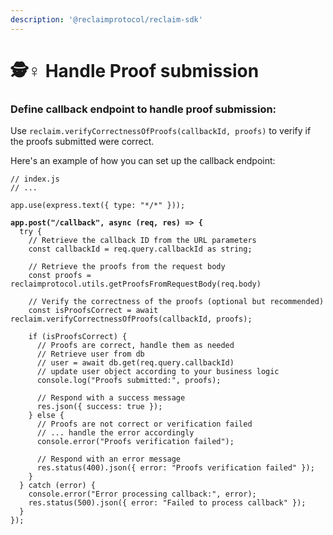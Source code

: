 ```yaml
---
description: '@reclaimprotocol/reclaim-sdk'
---
```


# 🕵♀ Handle Proof submission

### Define callback endpoint to handle proof submission:

Use `reclaim.verifyCorrectnessOfProofs(callbackId, proofs)` to verify if the proofs submitted were correct.

Here's an example of how you can set up the callback endpoint:

<pre class="language-javascript" data-line-numbers><code class="lang-javascript">// index.js
// ...

app.use(express.text({ type: "*/*" }));
<strong>
</strong><strong>app.post("/callback", async (req, res) => {
</strong>  try {
    // Retrieve the callback ID from the URL parameters
    const callbackId = req.query.callbackId as string;

    // Retrieve the proofs from the request body
    const proofs = reclaimprotocol.utils.getProofsFromRequestBody(req.body)

    // Verify the correctness of the proofs (optional but recommended)
    const isProofsCorrect = await reclaim.verifyCorrectnessOfProofs(callbackId, proofs);

    if (isProofsCorrect) {
      // Proofs are correct, handle them as needed
      // Retrieve user from db
      // user = await db.get(req.query.callbackId)
      // update user object according to your business logic
      console.log("Proofs submitted:", proofs);

      // Respond with a success message
      res.json({ success: true });
    } else {
      // Proofs are not correct or verification failed
      // ... handle the error accordingly
      console.error("Proofs verification failed");

      // Respond with an error message
      res.status(400).json({ error: "Proofs verification failed" });
    }
  } catch (error) {
    console.error("Error processing callback:", error);
    res.status(500).json({ error: "Failed to process callback" });
  }
});
</code></pre>
